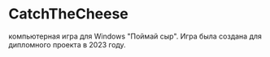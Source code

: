 # CatchTheCheese
компьютерная игра для Windows "Поймай  сыр". Игра была создана для дипломного проекта в 2023 году.
